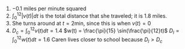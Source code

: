 1. $-0.1$ miles per minute squared
2. $\int_0^{12} |v(t)| dt$ is the total distance that she traveled; it is $1.8$ miles.
3. She turns around at $t=2$min, since this is when $v(t) = 0$
4. $D_c = \int_0^{12} v(t) dt = 1.4$
	$w(t) = \frac{\pi}{15} \sin(\frac{\pi}{12}t)$
	 $D_l = \int_0^{12} w(t)dt = 1.6$
	 Caren lives closer to school because $D_l > D_c$